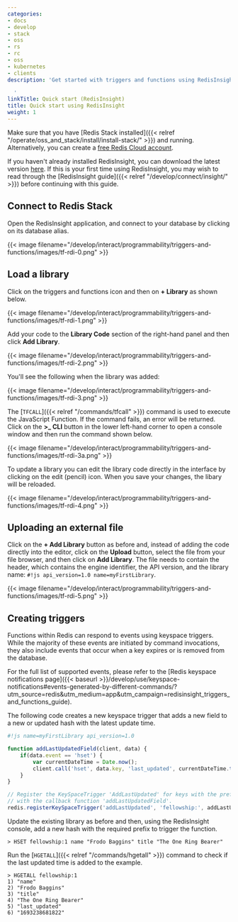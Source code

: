 ```yaml
---
categories:
- docs
- develop
- stack
- oss
- rs
- rc
- oss
- kubernetes
- clients
description: 'Get started with triggers and functions using RedisInsight

  '
linkTitle: Quick start (RedisInsight)
title: Quick start using RedisInsight
weight: 1
---
```


Make sure that you have [Redis Stack installed]({{< relref "/operate/oss_and_stack/install/install-stack/" >}}) and running. Alternatively, you can create a [free Redis Cloud account](https://redis.com/try-free/?utm_source=redisio&utm_medium=referral&utm_campaign=2023-09-try_free&utm_content=cu-redis_cloud_users).

If you haven't already installed RedisInsight, you can download the latest version [here](https://redis.com/redis-enterprise/redis-insight/?_ga=2.232184223.127667221.1704724457-86137583.1685485233&_gl=1*1gygred*_ga*ODYxMzc1ODMuMTY4NTQ4NTIzMw..*_ga_8BKGRQKRPV*MTcwNDkyMzExMC40MDEuMS4xNzA0OTI3MjQ2LjUyLjAuMA..*_gcl_au*MTQzODY1OTU4OS4xNzAxMTg0MzY0). If this is your first time using RedisInsight, you may wish to read through the [RedisInsight guide]({{< relref "/develop/connect/insight/" >}}) before continuing with this guide.

## Connect to Redis Stack

Open the RedisInsight application, and connect to your database by clicking on its database alias.

{{< image filename="/develop/interact/programmability/triggers-and-functions/images/tf-rdi-0.png" >}}

## Load a library

Click on the triggers and functions icon and then on **+ Library** as shown below.

{{< image filename="/develop/interact/programmability/triggers-and-functions/images/tf-rdi-1.png" >}}

Add your code to the **Library Code** section of the right-hand panel and then click **Add Library**.

{{< image filename="/develop/interact/programmability/triggers-and-functions/images/tf-rdi-2.png" >}}

You'll see the following when the library was added:

{{< image filename="/develop/interact/programmability/triggers-and-functions/images/tf-rdi-3.png" >}}

The [`TFCALL`]({{< relref "/commands/tfcall" >}}) command is used to execute the JavaScript Function. If the command fails, an error will be returned. Click on the **>_ CLI**  button in the lower left-hand corner to open a console window and then run the command shown below.

{{< image filename="/develop/interact/programmability/triggers-and-functions/images/tf-rdi-3a.png" >}}

To update a library you can edit the library code directly in the interface by clicking on the edit (pencil) icon. When you save your changes, the libary will be reloaded.

{{< image filename="/develop/interact/programmability/triggers-and-functions/images/tf-rdi-4.png" >}}

## Uploading an external file

Click on the **+ Add Library** button as before and, instead of adding the code directly into the editor, click on the **Upload** button, select the file from your file browser, and then click on **Add Library**. The file needs to contain the header, which contains the engine identifier, the API version, and the library name: `#!js api_version=1.0 name=myFirstLibrary`.

{{< image filename="/develop/interact/programmability/triggers-and-functions/images/tf-rdi-5.png" >}}

## Creating triggers

Functions within Redis can respond to events using keyspace triggers. While the majority of these events are initiated by command invocations, they also include events that occur when a key expires or is removed from the database.

For the full list of supported events, please refer to the [Redis keyspace notifications page]({{< baseurl >}}/develop/use/keyspace-notifications#events-generated-by-different-commands/?utm_source=redis\&utm_medium=app\&utm_campaign=redisinsight_triggers_and_functions_guide).

The following code creates a new keyspace trigger that adds a new field to a new or updated hash with the latest update time.

```javascript
#!js name=myFirstLibrary api_version=1.0

function addLastUpdatedField(client, data) {
    if(data.event == 'hset') {
        var currentDateTime = Date.now();
        client.call('hset', data.key, 'last_updated', currentDateTime.toString());
    }
} 

// Register the KeySpaceTrigger 'AddLastUpdated' for keys with the prefix 'fellowship'
// with the callback function 'addLastUpdatedField'.
redis.registerKeySpaceTrigger('addLastUpdated', 'fellowship:', addLastUpdatedField);"
```

Update the existing library as before and then, using the RedisInsight console, add a new hash with the required prefix to trigger the function.

```Shell
> HSET fellowship:1 name "Frodo Baggins" title "The One Ring Bearer"
```

Run the [`HGETALL`]({{< relref "/commands/hgetall" >}}) command to check if the last updated time is added to the example.

```Shell
> HGETALL fellowship:1
1) "name"
2) "Frodo Baggins"
3) "title"
4) "The One Ring Bearer"
5) "last_updated"
6) "1693238681822"
```
